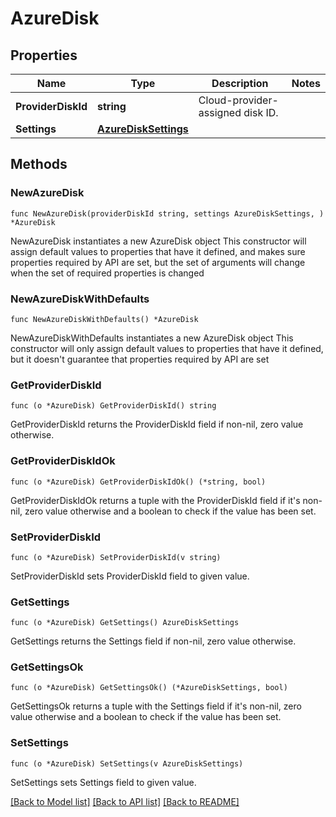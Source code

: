 # AzureDisk

## Properties

Name | Type | Description | Notes
------------ | ------------- | ------------- | -------------
**ProviderDiskId** | **string** | Cloud-provider-assigned disk ID. | 
**Settings** | [**AzureDiskSettings**](AzureDiskSettings.md) |  | 

## Methods

### NewAzureDisk

`func NewAzureDisk(providerDiskId string, settings AzureDiskSettings, ) *AzureDisk`

NewAzureDisk instantiates a new AzureDisk object
This constructor will assign default values to properties that have it defined,
and makes sure properties required by API are set, but the set of arguments
will change when the set of required properties is changed

### NewAzureDiskWithDefaults

`func NewAzureDiskWithDefaults() *AzureDisk`

NewAzureDiskWithDefaults instantiates a new AzureDisk object
This constructor will only assign default values to properties that have it defined,
but it doesn't guarantee that properties required by API are set

### GetProviderDiskId

`func (o *AzureDisk) GetProviderDiskId() string`

GetProviderDiskId returns the ProviderDiskId field if non-nil, zero value otherwise.

### GetProviderDiskIdOk

`func (o *AzureDisk) GetProviderDiskIdOk() (*string, bool)`

GetProviderDiskIdOk returns a tuple with the ProviderDiskId field if it's non-nil, zero value otherwise
and a boolean to check if the value has been set.

### SetProviderDiskId

`func (o *AzureDisk) SetProviderDiskId(v string)`

SetProviderDiskId sets ProviderDiskId field to given value.


### GetSettings

`func (o *AzureDisk) GetSettings() AzureDiskSettings`

GetSettings returns the Settings field if non-nil, zero value otherwise.

### GetSettingsOk

`func (o *AzureDisk) GetSettingsOk() (*AzureDiskSettings, bool)`

GetSettingsOk returns a tuple with the Settings field if it's non-nil, zero value otherwise
and a boolean to check if the value has been set.

### SetSettings

`func (o *AzureDisk) SetSettings(v AzureDiskSettings)`

SetSettings sets Settings field to given value.



[[Back to Model list]](../README.md#documentation-for-models) [[Back to API list]](../README.md#documentation-for-api-endpoints) [[Back to README]](../README.md)


